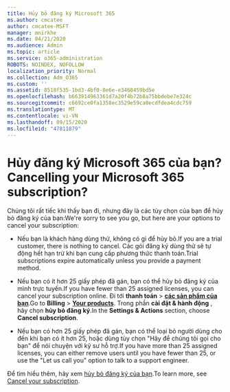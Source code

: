 ```yaml
---
title: Hủy bỏ đăng ký Microsoft 365
ms.author: cmcatee
author: cmcatee-MSFT
manager: mnirkhe
ms.date: 04/21/2020
ms.audience: Admin
ms.topic: article
ms.service: o365-administration
ROBOTS: NOINDEX, NOFOLLOW
localization_priority: Normal
ms.collection: Adm_O365
ms.custom: ''
ms.assetid: 8518f535-1bd3-4bf0-8e6e-e3468459bd5e
ms.openlocfilehash: b663914963361d7a20f4b72b8a75bbdebe7e324c
ms.sourcegitcommit: c6692ce0fa1358ec3529e59ca0ecdfdea4cdc759
ms.translationtype: MT
ms.contentlocale: vi-VN
ms.lasthandoff: 09/15/2020
ms.locfileid: "47811879"
---
```

# <a name="cancelling-your-microsoft-365-subscription"></a><span data-ttu-id="9b984-102">Hủy đăng ký Microsoft 365 của bạn?</span><span class="sxs-lookup"><span data-stu-id="9b984-102">Cancelling your Microsoft 365 subscription?</span></span>

<span data-ttu-id="9b984-103">Chúng tôi rất tiếc khi thấy bạn đi, nhưng đây là các tùy chọn của bạn để hủy bỏ đăng ký của bạn:</span><span class="sxs-lookup"><span data-stu-id="9b984-103">We're sorry to see you go, but here are your options to cancel your subscription:</span></span>
  
- <span data-ttu-id="9b984-104">Nếu bạn là khách hàng dùng thử, không có gì để hủy bỏ.</span><span class="sxs-lookup"><span data-stu-id="9b984-104">If you are a trial customer, there is nothing to cancel.</span></span> <span data-ttu-id="9b984-105">Các gói đăng ký dùng thử sẽ tự động hết hạn trừ khi bạn cung cấp phương thức thanh toán.</span><span class="sxs-lookup"><span data-stu-id="9b984-105">Trial subscriptions expire automatically unless you provide a payment method.</span></span>

- <span data-ttu-id="9b984-106">Nếu bạn có ít hơn 25 giấy phép đã gán, bạn có thể hủy bỏ đăng ký của mình trực tuyến.</span><span class="sxs-lookup"><span data-stu-id="9b984-106">If you have fewer than 25 assigned licenses, you can cancel your subscription online.</span></span> <span data-ttu-id="9b984-107">Đi tới **thanh toán** \> **[các sản phẩm của bạn](https://go.microsoft.com/fwlink/p/?linkid=842054)**.</span><span class="sxs-lookup"><span data-stu-id="9b984-107">Go to **Billing** \> **[Your products](https://go.microsoft.com/fwlink/p/?linkid=842054)**.</span></span> <span data-ttu-id="9b984-108">Trong phần **cài đặt & hành động** , hãy chọn **hủy bỏ đăng ký**.</span><span class="sxs-lookup"><span data-stu-id="9b984-108">In the **Settings & Actions** section, choose **Cancel subscription**.</span></span>

- <span data-ttu-id="9b984-109">Nếu bạn có hơn 25 giấy phép đã gán, bạn có thể loại bỏ người dùng cho đến khi bạn có ít hơn 25, hoặc dùng tùy chọn "Hãy để chúng tôi gọi cho bạn" để nói chuyện với kỹ sư hỗ trợ.</span><span class="sxs-lookup"><span data-stu-id="9b984-109">If you have more than 25 assigned licenses, you can either remove users until you have fewer than 25, or use the "Let us call you" option to talk to a support engineer.</span></span>

<span data-ttu-id="9b984-110">Để tìm hiểu thêm, hãy xem [hủy bỏ đăng ký của bạn](https://docs.microsoft.com/microsoft-365/commerce/subscriptions/cancel-your-subscription).</span><span class="sxs-lookup"><span data-stu-id="9b984-110">To learn more, see [Cancel your subscription](https://docs.microsoft.com/microsoft-365/commerce/subscriptions/cancel-your-subscription).</span></span>